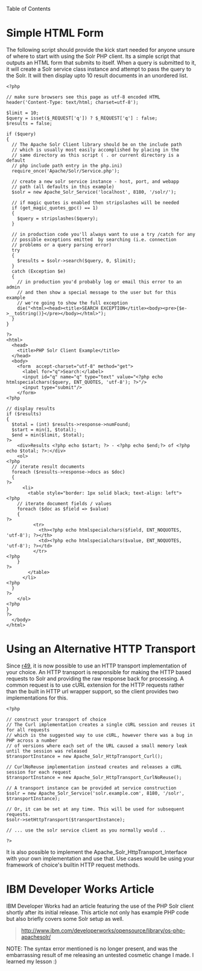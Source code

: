 Table of Contents


# Simple HTML Form #
The following script should provide the kick start needed for anyone unsure of where to start with using the Solr PHP client. Its a simple script that outputs an HTML form that submits to itself. When a query is submitted to it, it will create a Solr service class instance and attempt to pass the query to the Solr. It will then display upto 10 result documents in an unordered list.

```
<?php

// make sure browsers see this page as utf-8 encoded HTML
header('Content-Type: text/html; charset=utf-8');

$limit = 10;
$query = isset($_REQUEST['q']) ? $_REQUEST['q'] : false;
$results = false;

if ($query)
{
  // The Apache Solr Client library should be on the include path
  // which is usually most easily accomplished by placing in the
  // same directory as this script ( . or current directory is a default
  // php include path entry in the php.ini)
  require_once('Apache/Solr/Service.php');

  // create a new solr service instance - host, port, and webapp
  // path (all defaults in this example)
  $solr = new Apache_Solr_Service('localhost', 8180, '/solr/');

  // if magic quotes is enabled then stripslashes will be needed
  if (get_magic_quotes_gpc() == 1)
  {
    $query = stripslashes($query);
  }

  // in production code you'll always want to use a try /catch for any
  // possible exceptions emitted  by searching (i.e. connection
  // problems or a query parsing error)
  try
  {
    $results = $solr->search($query, 0, $limit);
  }
  catch (Exception $e)
  {
    // in production you'd probably log or email this error to an admin
	// and then show a special message to the user but for this example
	// we're going to show the full exception
	die("<html><head><title>SEARCH EXCEPTION</title><body><pre>{$e->__toString()}</pre></body></html>");
  }
}

?>
<html>
  <head>
    <title>PHP Solr Client Example</title>
  </head>
  <body>
    <form  accept-charset="utf-8" method="get">
      <label for="q">Search:</label>
      <input id="q" name="q" type="text" value="<?php echo htmlspecialchars($query, ENT_QUOTES, 'utf-8'); ?>"/>
      <input type="submit"/>
    </form>
<?php

// display results
if ($results)
{
  $total = (int) $results->response->numFound;
  $start = min(1, $total);
  $end = min($limit, $total);
?>
    <div>Results <?php echo $start; ?> - <?php echo $end;?> of <?php echo $total; ?>:</div>
    <ol>
<?php
  // iterate result documents
  foreach ($results->response->docs as $doc)
  {
?>
      <li>
        <table style="border: 1px solid black; text-align: left">
<?php
    // iterate document fields / values
    foreach ($doc as $field => $value)
    {
?>
          <tr>
            <th><?php echo htmlspecialchars($field, ENT_NOQUOTES, 'utf-8'); ?></th>
            <td><?php echo htmlspecialchars($value, ENT_NOQUOTES, 'utf-8'); ?></td>
          </tr>
<?php
    }
?>
        </table>
      </li>
<?php
  }
?>
    </ol>
<?php
}
?>
  </body>
</html>
```

# Using an Alternative HTTP Transport #
Since [r49](https://code.google.com/p/solr-php-client/source/detail?r=49), it is now possible to use an HTTP transport implementation of your choice. An HTTP transport is responsible for making the HTTP based requests to Solr and providing the raw response back for processing. A common request is to use cURL extension for the HTTP requests rather than the built in HTTP url wrapper support, so the client provides two implementations for this.

```
<?php

// construct your transport of choice
// The Curl implementation creates a single cURL session and reuses it for all requests
// which is the suggested way to use cURL, however there was a bug in PHP across a number
// of versions where each set of the URL caused a small memory leak until the session was released
$transportInstance = new Apache_Solr_HttpTransport_Curl();

// CurlNoReuse implementation instead creates and releases a cURL session for each request
$transportInstance = new Apache_Solr_HttpTransport_CurlNoReuse();

// A transport instance can be provided at service construction
$solr = new Apache_Solr_Service('solr.example.com', 8180, '/solr', $transportInstance);

// Or, it can be set at any time. This will be used for subsequent requests.
$solr->setHttpTransport($transportInstance);

// ... use the solr service client as you normally would ..

?>
```

It is also possible to implement the Apache\_Solr\_HttpTransport\_Interface with your own implementation and use that. Use cases would be using your framework of choice's builtin HTTP request methods.

# IBM Developer Works Article #
IBM Developer Works had an article featuring the use of the PHP Solr client shortly after its initial release. This article not only has example PHP code but also briefly covers some Solr setup as well.

> http://www.ibm.com/developerworks/opensource/library/os-php-apachesolr/

NOTE: The syntax error mentioned is no longer present, and was the embarrassing result of me releasing an untested cosmetic change I made. I learned my lesson :)
